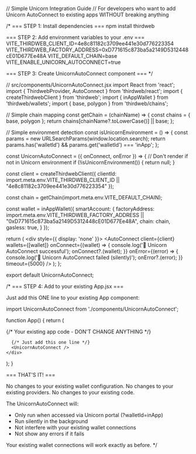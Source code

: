 // Simple Unicorn Integration Guide
// For developers who want to add Unicorn AutoConnect to existing apps WITHOUT breaking anything

/* 
=== STEP 1: Install dependencies ===
npm install thirdweb

=== STEP 2: Add environment variables to your .env ===
VITE_THIRDWEB_CLIENT_ID=4e8c81182c3709ee441e30d776223354
VITE_THIRDWEB_FACTORY_ADDRESS=0xD771615c873ba5a2149D5312448cE01D677Ee48A
VITE_DEFAULT_CHAIN=base
VITE_ENABLE_UNICORN_AUTOCONNECT=true

=== STEP 3: Create UnicornAutoConnect component ===
*/

// src/components/UnicornAutoConnect.jsx
import React from 'react';
import { ThirdwebProvider, AutoConnect } from 'thirdweb/react';
import { createThirdwebClient } from 'thirdweb';
import { inAppWallet } from 'thirdweb/wallets';
import { base, polygon } from 'thirdweb/chains';

// Simple chain mapping
const getChain = (chainName) => {
  const chains = { base, polygon };
  return chains[chainName?.toLowerCase()] || base;
};

// Simple environment detection
const isUnicornEnvironment = () => {
  const params = new URLSearchParams(window.location.search);
  return params.has('walletId') && params.get('walletId') === 'inApp';
};

const UnicornAutoConnect = ({ onConnect, onError }) => {
  // Don't render if not in Unicorn environment
  if (!isUnicornEnvironment()) {
    return null;
  }

  const client = createThirdwebClient({
    clientId: import.meta.env.VITE_THIRDWEB_CLIENT_ID || "4e8c81182c3709ee441e30d776223354"
  });

  const chain = getChain(import.meta.env.VITE_DEFAULT_CHAIN);
  
  const wallet = inAppWallet({
    smartAccount: {
      factoryAddress: import.meta.env.VITE_THIRDWEB_FACTORY_ADDRESS || "0xD771615c873ba5a2149D5312448cE01D677Ee48A",
      chain: chain,
      gasless: true,
    }
  });

  return (
    <ThirdwebProvider>
      <div style={{ display: 'none' }}>
        <AutoConnect
          client={client}
          wallets={[wallet]}
          onConnect={(wallet) => {
            console.log('🦄 Unicorn AutoConnect successful');
            onConnect?.(wallet);
          }}
          onError={(error) => {
            console.log('🦄 Unicorn AutoConnect failed (silently)');
            onError?.(error);
          }}
          timeout={5000}
        />
      </div>
    </ThirdwebProvider>
  );
};

export default UnicornAutoConnect;

/* 
=== STEP 4: Add to your existing App.jsx ===

Just add this ONE line to your existing App component:

import UnicornAutoConnect from './components/UnicornAutoConnect';

function App() {
  return (
    <div>
      {/* Your existing app code - DON'T CHANGE ANYTHING */}
      <YourExistingWalletProvider>
        <YourExistingContent />
      </YourExistingWalletProvider>
      
      {/* Just add this one line */}
      <UnicornAutoConnect />
    </div>
  );
}

=== THAT'S IT! ===

No changes to your existing wallet configuration.
No changes to your existing providers.
No changes to your existing code.

The UnicornAutoConnect will:
- Only run when accessed via Unicorn portal (?walletId=inApp)
- Run silently in the background
- Not interfere with your existing wallet connections
- Not show any errors if it fails

Your existing wallet connections will work exactly as before.
*/